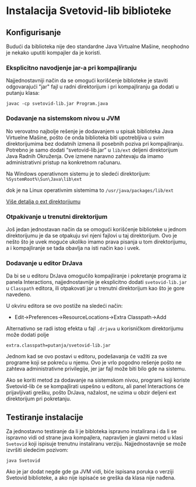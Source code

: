 # Instalacija Svetovid-lib biblioteke

## Konfigurisanje

Budući da biblioteka nije deo standardne Java Virtualne Mašine,
neophodno je nekako uputiti kompajler da je koristi.

### Eksplicitno navodjenje jar-a pri kompajliranju

Najjednostavniji način da se omogući korišćenje biblioteke je staviti
odgovarajući "jar" fajl u radni direktorijum i pri kompajliranju ga
dodati u putanju klasa:

`javac -cp svetovid-lib.jar Program.java`

### Dodavanje na sistemskom nivou u JVM

No verovatno najbolje rešenje je dodavanjem u spisak biblioteka Java
Virtuelne Mašine, pošto će onda biblioteka biti upotrebljiva u svim
direktorijumima bez dodatnih izmena ili posebnih poziva pri
kompajliranju. Potrebno je samo dodati “svetovid-lib.jar” u `lib/ext`
deljeni direktorijum Java Radnih Okruženja. Ove izmene naravno
zahtevaju da imamo administrativni pristup na konkretnom računaru.

Na Windows operativnom sistemu je to sledeći direktorijum:
 `%SystemRoot%\Sun\Java\lib\ext`

dok je na Linux operativnim sistemima to
  `/usr/java/packages/lib/ext`

[Više detalja o ext direktorijumu](http://docs.oracle.com/javase/tutorial/ext/basics/install.html)

### Otpakivanje u trenutni direktorijum

Još jedan jednostavan način da se omogući korišćenje biblioteke u jednom
direktorijumu je da se otpakuju svi njeni fajlovi u taj direktorijum.
Ovo je nešto što je uvek moguće ukoliko imamo prava pisanja u tom
direktorijumu, a i kompajliranje se tada obavlja na isti način kao i uvek.

### Dodavanje u editor DrJava

Da bi se u editoru DrJava omogućilo kompajliranje i pokretanje
programa iz panela Interactions, najjednostavnije je eksplicitno dodati
`svetovid-lib.jar` u `Classpath` editora, ili otpakovati jar u
trenutni direktorijum kao što je gore navedeno.

U okviru editora se ovo postiže na sledeći način:

 - Edit->Preferences->ResourceLocations->Extra Classpath->Add

Alternativno se radi istog efekta u fajl `.drjava` u korisničkom
direktorijumu može dodati polje

 ```
 extra.classpath=putanja/svetovid-lib.jar
 ```

Jednom kad se ovo postavi u editoru, podešavanja će važiti za sve
programe koji se pokreću u njemu. Ovo je vrlo pogodno rešenje pošto ne
zahteva administrativne privilegije, jer jar fajl može biti bilo gde
na sistemu.

Ako se koriti metod za dodavanje na sistemskom nivou, programi koji
koriste Svetovid-lib će se kompajlirati uspešno u editoru, ali panel
Interactions će prijavljivati grešku, pošto DrJava, nažalost, ne uzima u
obzir deljeni ext direktorijum pri pokretanju.

## Testiranje instalacije

Za jednostavno testiranje da li je bibloteka ispravno instalirana i da
li se ispravno vidi od strane java kompajlera, napravljen je glavni
metod u klasi `Svetovid` koji ispisuje trenutnu instaliranu verziju.
Najjednostavnije se može izvršiti sledećim pozivom:

`java Svetovid`

Ako je jar dodat negde gde ga JVM vidi, biće ispisana poruka o verziji
Svetovid biblioteke, a ako nije ispisaće se greška da klasa nije
nađena.

